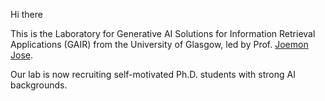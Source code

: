 Hi there 

This is the Laboratory for Generative AI Solutions for Information Retrieval Applications (GAIR) from the University of Glasgow, led by Prof. [Joemon Jose](https://www.gla.ac.uk/schools/computing/staff/joemonjose/).

Our lab is now recruiting self-motivated Ph.D. students with strong AI backgrounds.
